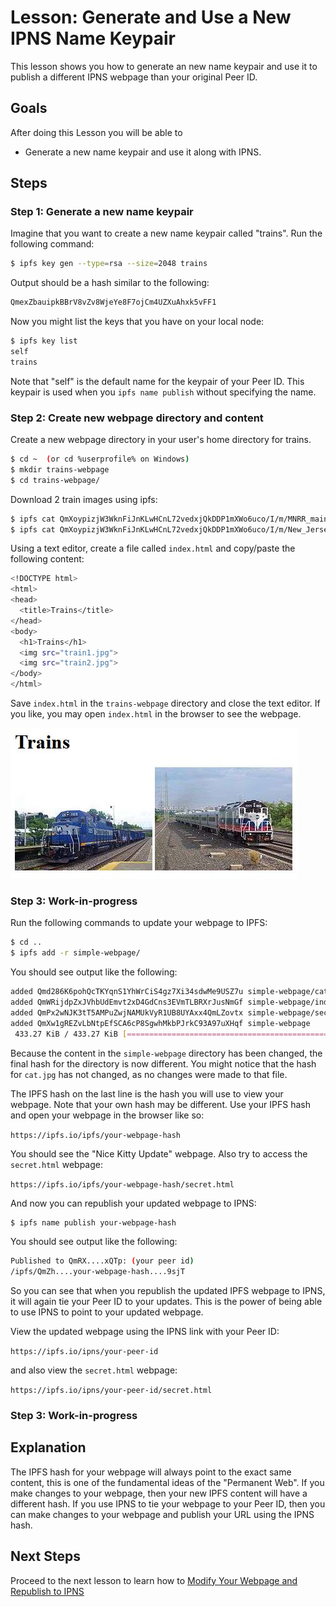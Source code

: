 # Lesson: Generate and Use a New IPNS Name Keypair

This lesson shows you how to generate an new name keypair and use it to publish a different IPNS webpage than your original Peer ID. 

## Goals

After doing this Lesson you will be able to
* Generate a new name keypair and use it along with IPNS.

## Steps

### Step 1: Generate a new name keypair

Imagine that you want to create a new name keypair called "trains". Run the following command:

```sh
$ ipfs key gen --type=rsa --size=2048 trains
```

Output should be a hash similar to the following:

```sh
QmexZbauipkBBrV8vZv8WjeYe8F7ojCm4UZXuAhxk5vFF1
```

Now you might list the keys that you have on your local node:

```sh
$ ipfs key list
self
trains
```

Note that "self" is the default name for the keypair of your Peer ID. This keypair is used when you `ipfs name publish` without specifying the name.

### Step 2: Create new webpage directory and content

Create a new webpage directory in your user's home directory for trains.

```sh
$ cd ~  (or cd %userprofile% on Windows)
$ mkdir trains-webpage
$ cd trains-webpage/
```

Download 2 train images using ipfs:

``` sh
$ ipfs cat QmXoypizjW3WknFiJnKLwHCnL72vedxjQkDDP1mXWo6uco/I/m/MNRR_maintenance_train_at_Beacon.jpg > train1.jpg
$ ipfs cat QmXoypizjW3WknFiJnKLwHCnL72vedxjQkDDP1mXWo6uco/I/m/New_Jersey_Transit_train_53_to_Port_Jervis.jpg > train2.jpg
```

Using a text editor, create a file called `index.html` and copy/paste the following content:

```sh
<!DOCTYPE html>
<html>
<head>
  <title>Trains</title>
</head>
<body>
  <h1>Trains</h1>
  <img src="train1.jpg">
  <img src="train2.jpg">
</body>
</html>
```

Save `index.html` in the `trains-webpage` directory and close the text editor. If you like, you may open `index.html` in the browser to see the webpage.

<img src="trains.jpg">


### Step 3: Work-in-progress

Run the following commands to update your webpage to IPFS:

```sh
$ cd ..
$ ipfs add -r simple-webpage/
```

You should see output like the following:

```sh
added Qmd286K6pohQcTKYqnS1YhWrCiS4gz7Xi34sdwMe9USZ7u simple-webpage/cat.jpg
added QmWRijdpZxJVhbUdEmvt2xD4GdCns3EVmTLBRXrJusNmGf simple-webpage/index.html
added QmPx2wNJK3tT5AMPuZwjNAMUkVyR1UB8UYAxx4QmLZovtx simple-webpage/secret.html
added QmXw1gREZvLbNtpEfSCA6cP8SgwhMkbPJrkC93A97uXHqf simple-webpage
 433.27 KiB / 433.27 KiB [=============================================] 100.00%
```

Because the content in the `simple-webpage` directory has been changed, the final hash for the directory is now different. You might notice that the hash for `cat.jpg` has not changed, as no changes were made to that file.

The IPFS hash on the last line is the hash you will use to view your webpage. Note that your own hash may be different. Use your IPFS hash and open your webpage in the browser like so:

`https://ipfs.io/ipfs/your-webpage-hash`

You should see the "Nice Kitty Update" webpage. Also try to access the `secret.html` webpage:

`https://ipfs.io/ipfs/your-webpage-hash/secret.html`

And now you can republish your updated webpage to IPNS:

```sh
$ ipfs name publish your-webpage-hash
```
You should see output like the following:

```sh
Published to QmRX....xQTp: (your peer id)
/ipfs/QmZh....your-webpage-hash....9sjT
```

So you can see that when you republish the updated IPFS webpage to IPNS, it will again tie your Peer ID to your updates. This is the power of being able to use IPNS to point to your updated webpage.

View the updated webpage using the IPNS link with your Peer ID:

`https://ipfs.io/ipns/your-peer-id`

and also view the `secret.html` webpage:

`https://ipfs.io/ipns/your-peer-id/secret.html`

### Step 3: Work-in-progress

## Explanation

The IPFS hash for your webpage will always point to the exact same content, this is one of the fundamental ideas of the "Permanent Web". If you make changes to your webpage, then your new IPFS content will have a different hash. If you use IPNS to tie your webpage to your Peer ID, then you can make changes to your webpage and publish your URL using the IPNS hash.

## Next Steps

Proceed to the next lesson to learn how to [Modify Your Webpage and Republish to IPNS](/publishing-changes/lessons/modify-republish.md)
